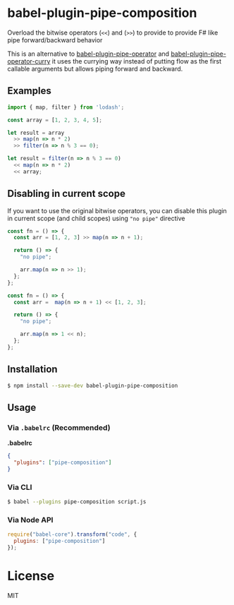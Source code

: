 # babel-plugin-pipe-composition

Overload the bitwise operators (`<<`) and (`>>`) to provide to provide F# like pipe forward/backward behavior

This is an alternative to [babel-plugin-pipe-operator](https://github.com/miraks/babel-plugin-pipe-operator) and [babel-plugin-pipe-operator-curry](https://github.com/miraks/babel-plugin-pipe-operator-curry) it uses the currying way instead of putting flow as the first callable arguments but allows piping forward and backward.

## Examples

```javascript
import { map, filter } from 'lodash';

const array = [1, 2, 3, 4, 5];

let result = array
  >> map(n => n * 2)
  >> filter(n => n % 3 == 0);

let result = filter(n => n % 3 == 0)
  << map(n => n * 2)
  << array;
```

## Disabling in current scope

If you want to use the original bitwise operators, you can disable this plugin in current scope (and child scopes) using `"no pipe"` directive

```javascript
const fn = () => {
  const arr = [1, 2, 3] >> map(n => n + 1);

  return () => {
    "no pipe";

    arr.map(n => n >> 1);
  };
};

const fn = () => {
  const arr =  map(n => n + 1) << [1, 2, 3];

  return () => {
    "no pipe";

    arr.map(n => 1 << n);
  };
};
```

## Installation

```sh
$ npm install --save-dev babel-plugin-pipe-composition
```

## Usage

### Via `.babelrc` (Recommended)

**.babelrc**

```json
{
  "plugins": ["pipe-composition"]
}
```

### Via CLI

```sh
$ babel --plugins pipe-composition script.js
```

### Via Node API

```javascript
require("babel-core").transform("code", {
  plugins: ["pipe-composition"]
});
```

# License

MIT
